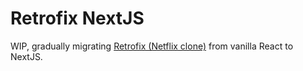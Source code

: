 # Retrofix NextJS

WIP, gradually migrating [Retrofix (Netflix clone)](https://github.com/caffeinated-pixels/retrofix) from vanilla React to NextJS.
